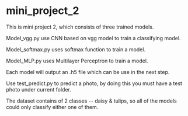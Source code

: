 # mini_project_2
This is mini project 2, which consists of three trained models. 

Model_vgg.py use CNN based on vgg model to train a classifying model. 

Model_softmax.py uses softmax function to train a model.

Model_MLP.py uses Multilayer Perceptron to train a model.

Each model will output an .h5 file which can be use in the next step.

Use test_predict.py to predict a photo, by doing this you must have a test photo under current folder.

The dataset contains of 2 classes -- daisy & tulips, so all of the models could only classify either one of them.

